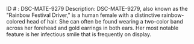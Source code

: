 ID # : DSC-MATE-9279
Description: DSC-MATE-9279, also known as the "Rainbow Festival Driver," is a human female with a distinctive rainbow-colored head of hair. She can often be found wearing a two-color band across her forehead and gold earrings in both ears. Her most notable feature is her infectious smile that is frequently on display.